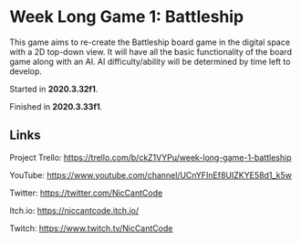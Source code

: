 # Week Long Game 1: Battleship

This game aims to re-create the Battleship board game in the digital space with a 2D top-down view. It will have all the basic functionality of the board game along with an AI. AI difficulty/ability will be determined by time left to develop.

Started in **2020.3.32f1**.

Finished in **2020.3.33f1**.

## Links

Project Trello: <https://trello.com/b/ckZ1VYPu/week-long-game-1-battleship>

YouTube: <https://www.youtube.com/channel/UCnYFInEf8UIZKYE58d1_k5w>

Twitter: <https://twitter.com/NicCantCode>

Itch.io: <https://niccantcode.itch.io/>

Twitch: <https://www.twitch.tv/NicCantCode>
